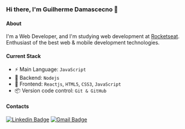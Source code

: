 ### Hi there, I'm Guilherme Damascecno 👋

#### About
I'm a Web Developer, and I'm studying web development at [Rocketseat](https://rocketseat.com.br/).
Enthusiast of the best web & mobile development technologies.

#### Current Stack
  - :zap: Main Language: `JavaScript`
  - 📡 Backend: `Nodejs`
  - :tada: Frontend: `Reactjs`, `HTML5`, `CSS3`, `JavaScript`
  - :package: Version code control: `Git & GitHub`

#### Contacts

[![Linkedin Badge](https://img.shields.io/badge/-Guilherme%20Damasceno-00875f?style=flat-square&logo=Linkedin&logoColor=white&link=https://www.linkedin.com/in/guilherme-damasceno-1b703a286/)](https://www.linkedin.com/in/guilherme-damasceno-1b703a286/)
[![Gmail Badge](https://img.shields.io/badge/-guilhermedamasceno38@gmail.com-00875f?style=flat-square&logo=Gmail&logoColor=white&link=mailto:guilhermedamasceno38@gmail.com)](mailto:guilhermedamasceno38@gmail.com)
